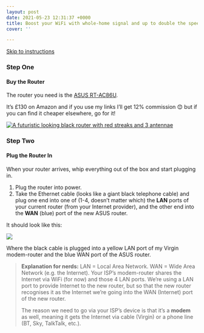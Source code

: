 ```yaml
---
layout: post
date: 2021-05-23 12:31:37 +0000
title: Boost your WiFi with whole-home signal and up to double the speed
cover: ''

---
```

[Skip to instructions]()

### Step One

#### Buy the Router

The router you need is the [ASUS RT-AC86U](https://www.amazon.co.uk/gp/product/B075WFL15D/ref=as_li_tl?ie=UTF8&camp=1634&creative=6738&creativeASIN=B075WFL15D&linkCode=as2&tag=jevawin-21&linkId=d40a3435a8145e383ae0899dfbc8d28e "ASUS RT-AC86U Router on Amazon").

It’s £130 on Amazon and if you use my links I’ll get 12% commission 😊 but if you can find it cheaper elsewhere, go for it!

[![A futuristic looking black router with red streaks and 3 antennae](/assets/images/uploads/f465eb91-f9b9-491f-815f-21b533719075.jpeg "ASUS RT-AC86U router")](https://www.amazon.co.uk/gp/product/B075WFL15D/ref=as_li_tl?ie=UTF8&camp=1634&creative=6738&creativeASIN=B075WFL15D&linkCode=as2&tag=jevawin-21&linkId=d40a3435a8145e383ae0899dfbc8d28e "ASUS RT-AC86U router")

### Step Two

#### Plug the Router In

When your router arrives, whip everything out of the box and start plugging in.

1. Plug the router into power.
2. Take the Ethernet cable (looks like a giant black telephone cable) and plug one end into one of (1-4, doesn’t matter which) the **LAN** ports of your current router (from your Internet provider), and the other end into the **WAN** (blue) port of the new ASUS router.

It should look like this:

![](/assets/images/uploads/img_0567.jpeg)

Where the black cable is plugged into a yellow LAN port of my Virgin modem-router and the blue WAN port of the ASUS router.

> **Explanation for nerds:** LAN = Local Area Network. WAN = Wide Area Network (e.g. the Internet). Your ISP’s modem-router shares the Internet via WiFi (for now) and those 4 LAN ports. We’re using a LAN port to provide Internet to the new router, but so that the new router recognises it as the Internet we’re going into the WAN (Internet) port of the new router.
>
> The reason we need to go via your ISP’s device is that it’s a **modem** as well, meaning it gets the Internet via cable (Virgin) or a phone line (BT, Sky, TalkTalk, etc.).